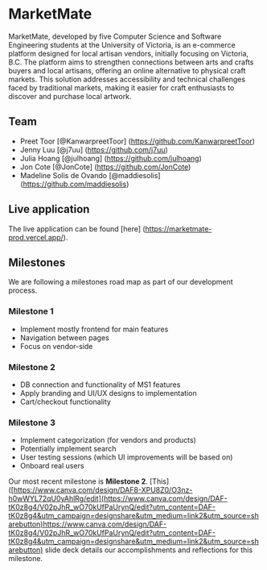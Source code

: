# MarketMate
MarketMate, developed by five Computer Science and Software Engineering students at the University of Victoria, is an e-commerce platform designed for local artisan vendors, initially focusing on Victoria, B.C. The platform aims to strengthen connections between arts and crafts buyers and local artisans, offering an online alternative to physical craft markets. This solution addresses accessibility and technical challenges faced by traditional markets, making it easier for craft enthusiasts to discover and purchase local artwork.

## Team
- Preet Toor [@KanwarpreetToor] (https://github.com/KanwarpreetToor)
- Jenny Luu [@j7uu] (https://github.com/j7uu)
- Julia Hoang [@julhoang] (https://github.com/julhoang)
- Jon Cote [@JonCote] (https://github.com/JonCote)
- Madeline Solis de Ovando [@maddiesolis] (https://github.com/maddiesolis)

## Live application
The live application can be found [here] (https://marketmate-prod.vercel.app/).

## Milestones
We are following a milestones road map as part of our development process.

### Milestone 1
- Implement mostly frontend for main features
- Navigation between pages
- Focus on vendor-side

### Milestone 2
- DB connection and functionality of MS1 features
- Apply branding and UI/UX designs to implementation
- Cart/checkout functionality

### Milestone 3
- Implement categorization (for vendors and products)
- Potentially implement search
- User testing sessions (which UI improvements will be based on)
- Onboard real users

Our most recent milestone is **Milestone 2**. [This] ([https://www.canva.com/design/DAF8-XPU8Z0/O3nz-h0wWYL72qU0yAhlRg/edit](https://www.canva.com/design/DAF-tK0z8g4/V02pJhR_wO70kUfPaUrynQ/edit?utm_content=DAF-tK0z8g4&utm_campaign=designshare&utm_medium=link2&utm_source=sharebutton)https://www.canva.com/design/DAF-tK0z8g4/V02pJhR_wO70kUfPaUrynQ/edit?utm_content=DAF-tK0z8g4&utm_campaign=designshare&utm_medium=link2&utm_source=sharebutton) slide deck details our accomplishments and reflections for this milestone.
